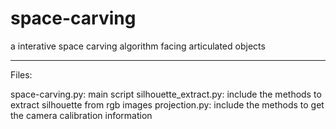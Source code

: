 # space-carving
a interative space carving algorithm facing articulated objects
 
 ---
 
Files:

space-carving.py: main script
silhouette_extract.py: include the methods to extract silhouette from rgb images
projection.py: include the methods to get the camera calibration information
